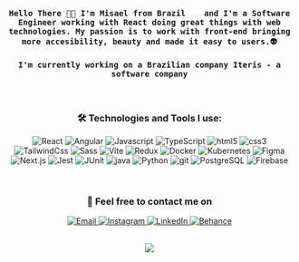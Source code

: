<h4 align="center"><samp>Hello There 👋🏼 I'm Misael from Brazil <img src="https://user-images.githubusercontent.com/47995046/91626906-6efbab80-e989-11ea-99ec-88424cd8b2db.png" width="16"/> and I'm a Software Engineer working with React doing great things with web technologies. My passion is to work with front-end bringing more accesibility, beauty and made it easy to users.👽</samp></h4>

<h4 align="center"><samp>I'm currently working on a Brazilian company <strong>Iteris - a software company</strong> </samp></h4>

</br> 

<h3 align="center">🛠 Technologies and Tools I use:</h3>

<p align="center">
  <img alt="React" src="https://img.shields.io/badge/-React-%23282C34?style=for-the-badge&logo=react" /> 
  <img alt="Angular" src="https://img.shields.io/badge/-Angular-ffffff?style=for-the-badge&logo=angular&logoColor=de2e31" /> 
  <img alt="Javascript" src="https://img.shields.io/badge/-JavaScript-%23F7DF1C?style=for-the-badge&logo=javascript&logoColor=000000&labelColor=%23F7DF1C&color=%23FFCE5A" /> 
  <img alt="TypeScript" src="https://img.shields.io/badge/-TypeScript-007ACC?style=for-the-badge&logo=typescript&logoColor=white" /> 
  <img alt="html5" src="https://img.shields.io/badge/-HTML5-%23E44D27?style=for-the-badge&logo=html5&logoColor=ffffff" /> 
  <img alt="css3" src="https://img.shields.io/badge/-CSS3-%231572B6?style=for-the-badge&logo=css3" />
  <img alt="TailwindCss" src="https://img.shields.io/badge/-TailwindCss-%231a202c?style=for-the-badge&logo=tailwind-css" />
  <img alt="Sass" src="https://img.shields.io/badge/-Sass-%23CC6699?style=for-the-badge&logo=sass&logoColor=ffffff" /> 
  <img alt="Vite" src="https://img.shields.io/badge/-Vite-%23F7DF1C?style=for-the-badge&logo=vite&logoColor=007ACC" /> 
  <img alt="Redux" src="https://img.shields.io/badge/-Redux-%231a202c?style=for-the-badge&logo=redux&logoColor=ffffff" />
  <img alt="Docker" src="https://img.shields.io/badge/-Docker-ffffff?style=for-the-badge&logo=docker&logoColor=007ACC" />
  <img alt="Kubernetes" src="https://img.shields.io/badge/-Kubernetes-000000?style=for-the-badge&logo=kubernetes&logoColor=00264d" />
  <img alt="Figma" src="https://img.shields.io/badge/-Figma-ffffff?style=for-the-badge&logo=figma&logoColor=000000" />
  <img alt="Next.js" src="https://img.shields.io/badge/-Nextjs-%231a202c?style=for-the-badge&logo=nextdotjs&logoColor=41ea07" />
  <img alt="Jest" src="https://img.shields.io/badge/-JEST-ffffff?style=for-the-badge&logo=jest&logoColor=de2e31" />
  <img alt="JUnit" src="https://img.shields.io/badge/-JUnit-%23646CFF?style=for-the-badge&logo=junit5&logoColor=ffffff" />
  <img alt="java" src="https://img.shields.io/badge/-Java-ffffff?style=for-the-badge&logo=java&logoColor=de2e31" /> 
  <img alt="Python" src="https://img.shields.io/badge/-Python-00264d?style=for-the-badge&logo=python&logoColor=f6c500" />
  <img alt="git" src="https://img.shields.io/badge/-Git-ffffff?style=for-the-badge&logo=git&logoColor=#e84e32" />
  <img alt="PostgreSQL" src="https://img.shields.io/badge/-PostgreSQL-ffffff?style=for-the-badge&logo=postgresql&logoColor=00264d" /> 
  <img alt="Firebase" src="https://img.shields.io/badge/-Firebase-1a1a1a?style=for-the-badge&logo=firebase&logoColor=ffcb2f" />   
</p>
  
</br>

<h3 align="center">📱 Feel free to contact me on</h3>
<p align="center">
  <a href="mailto:misaelkelviny@hotmail.com">
    <img alt="Email" src="https://img.shields.io/badge/email-%2312100E.svg?&style=for-the-badge&logo=gmail&logoColor=orange" />
  </a>
  <a href="https://www.instagram.com/kelvinymisael/">
    <img alt="Instagram" src="https://img.shields.io/badge/Instagram-%2312100E.svg?&style=for-the-badge&logo=instagram&logoColor=orange" />
  </a>
  <a href="https://www.linkedin.com/in/misael-kelviny/">
    <img alt="LinkedIn" src="https://img.shields.io/badge/linkedin-%2312100E.svg?&style=for-the-badge&logo=linkedin&logoColor=orange" />
  </a>
  <a href="https://www.behance.net/misaelkelviny">
    <img alt="Behance" src="https://img.shields.io/badge/behance-%2312100E.svg?&style=for-the-badge&logo=behance&logoColor=orange" />
  </a>
</p>

</br>

<div align="center"><img src="https://github-readme-stats.vercel.app/api?username=MisaelKelviny&bg_color=30,343a40,010101&show_icons=true&title_color=41ea07&text_color=41ea07" align="center" /></div>
